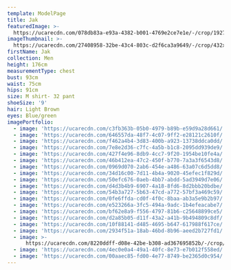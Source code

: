 ```yaml
---
template: ModelPage
title: Jak
featuredImage: >-
  https://ucarecdn.com/078db83a-e93a-4382-b001-4769e2ce7e1e/-/crop/1927x1127/0,30/-/preview/
imageThumbnail: >-
  https://ucarecdn.com/27408958-32be-43c4-803c-d2f6ca3a9649/-/crop/432x618/0,0/-/preview/
firstName: Jak
collection: Men
height: 176cm
measurementType: chest
bust: 93cm
waist: 75cm
hips: 91cm
size: M shirt- 32 pant
shoeSize: '9'
hair: Light Brown
eyes: Blue/green
imagePortfolio:
  - image: 'https://ucarecdn.com/c3fb363b-05b0-4979-b89b-e59d9a28d661/'
  - image: 'https://ucarecdn.com/646557da-48f7-4c07-9ff2-e28121c2610f/'
  - image: 'https://ucarecdn.com/f462a4b4-3d83-400b-a923-13738ddca0dd/'
  - image: 'https://ucarecdn.com/7e8e2d36-c7fc-4a5b-b1c8-2095dd939de9/'
  - image: 'https://ucarecdn.com/427f4e96-8db9-4cc7-9f20-1954be10fe4a/'
  - image: 'https://ucarecdn.com/46b412ea-47c2-450f-b770-7a3a3f6543d8/'
  - image: 'https://ucarecdn.com/0969d070-2ab6-454e-a486-63a07c6d5dd8/'
  - image: 'https://ucarecdn.com/34d16c00-7d11-4b4a-9020-45efec1f829d/'
  - image: 'https://ucarecdn.com/50efc676-0aeb-4bb7-abdd-5ad3949d7e06/'
  - image: 'https://ucarecdn.com/d4d3b4b9-6907-4a18-8fd6-8d2bbb20bdbe/'
  - image: 'https://ucarecdn.com/54b3a727-5b63-47cd-a772-57bf3a469c59/'
  - image: 'https://ucarecdn.com/0fe6ffda-cd0f-4f0c-8baa-ab3a5e9b2b97/'
  - image: 'https://ucarecdn.com/e523266a-3fc5-494a-9adc-1b4efeacabe7/'
  - image: 'https://ucarecdn.com/bf62e8a9-f556-4797-81b6-c25648899ce5/'
  - image: 'https://ucarecdn.com/d2a85b05-d11f-43a2-a41b-9b494809c8df/'
  - image: 'https://ucarecdn.com/10f88141-d485-4695-b647-617988f617ce/'
  - image: 'https://ucarecdn.com/2934f51a-18ab-46bd-8b96-aeed2b727fd1/'
  - image: >-
      https://ucarecdn.com/8220ddff-d08e-42be-b308-ad367695852b/-/crop/1440x1829/61,601/-/preview/
  - image: 'https://ucarecdn.com/4ec0e0a4-49a1-40fc-8e73-e7b012f558ed/'
  - image: 'https://ucarecdn.com/00aaec85-fd00-4e77-8749-be2365d0c954/'
---
```


